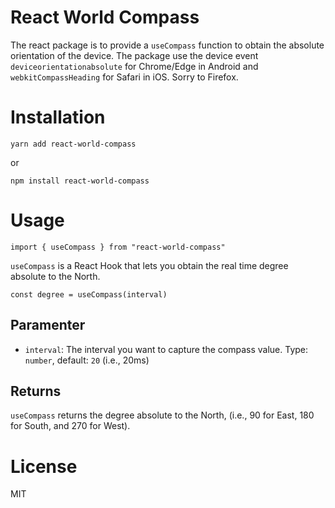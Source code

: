 # React World Compass

The react package is to provide a `useCompass` function to obtain the absolute orientation of the device. The package use the device event `deviceorientationabsolute` for Chrome/Edge in Android and `webkitCompassHeading` for Safari in iOS. Sorry to Firefox.

# Installation

```
yarn add react-world-compass
```
or
```
npm install react-world-compass
```

# Usage


```
import { useCompass } from "react-world-compass"
```

`useCompass` is a React Hook that lets you obtain the real time degree absolute to the North.

```
const degree = useCompass(interval)
```

## Paramenter
- `interval`: The interval you want to capture the compass value. Type: `number`, default: `20` (i.e., 20ms)

## Returns

`useCompass` returns the degree absolute to the North, (i.e., 90 for East, 180 for South, and 270 for West).

# License

MIT